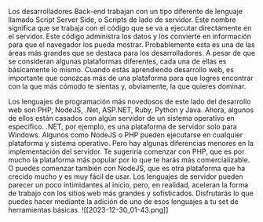  Los desarrolladores Back-end trabajan con un tipo diferente de lenguaje llamado Script Server Side, o Scripts de lado de servidor. Este nombre significa que se trabaja con el código que se va a ejecutar directamente en el servidor. Este código administra los datos y los convierte en información para que el navegador los pueda mostrar. Probablemente esta es una de las áreas más grandes que se destaca para los desarrolladores. A pesar de que se consideran algunas plataformas diferentes, cada una de ellas es básicamente lo mismo. Cuando estás aprendiendo desarrollo web, es importante que conozcas más de una plataforma para que logres encontrar con la que más cómodo te sientas y, obviamente, la que quieres dominar. 
 
 
 Los lenguajes de programación más novedosos de este lado del desarrollo web son PHP, NodeJS, .Net, ASP.NET, Ruby, Python y Java. Ahora, algunos de ellos están casados con algún servidor de un sistema operativo en específico. .NET, por ejemplo, es una plataforma de servidor solo para Windows. Algunos como NodeJS o PHP pueden ejecutarse en cualquier plataforma y sistema operativo. Pero hay algunas diferencias menores en la implementación del servidor. Te sugeriría comenzar con PHP, que es por mucho la plataforma más popular por lo que te harás más comercializable. O puedes comenzar también con NodeJS, que es otra plataforma que ha crecido mucho y es muy fácil de usar. Los lenguajes de servidor pueden parecer un poco intimidantes al inicio, pero, en realidad, aceleran la forma de trabajo con los sitios web más grandes y sofisticados. Disfrutarás lo que puedes hacer mediante la adición de uno de esos lenguajes a tu set de herramientas básicas. ![[2023-12-30_01-43.png]]
 